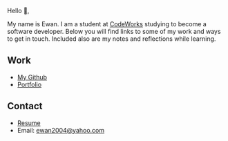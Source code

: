 Hello 👋, 

My name is Ewan. I am a student at [CodeWorks](https://boisecodeworks.com) studying to become a software developer. Below you will find links to some of my work and ways to get in touch. Included also are my notes and reflections while learning. 

## Work

* [My Github](https://github.com/EwanStubbefield-Allen)
* [Portfolio](https://EwanStubbefield-Allen.github.io/)

## Contact

* [Resume](https://EwanStubbefield-Allen.github.io/resume)
* Email: ewan2004@yahoo.com
